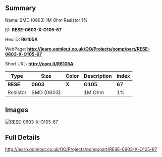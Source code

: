

## Summary
 
Name:  SMD (0603) 1M Ohm Resistor 1% 

ID: __RESE-0603-X-O105-67__

Hex ID: __R6105A__

WebPage: __http://learn.oomlout.co.uk/OO/Projects/oomp/part/RESE-0603-X-O105-67__

Short URL: __http://oom.lt/R6105A__


| Type   | Size   | Color   | Description   | Index   |    
| ----- | ------   | ------   | -----   | ----   |    
| __RESE__   					| __0603__   					| __X__    						| __O105__    					| __67__ |    
| Resistor		| SMD (0603)	| 		| 1M Ohm	| 1%	|

## Images
![RESE-0603-X-O105-67](http://oomlout.com/oomp-gen/parts/RESE-0603-X-O105-67/RESE-0603-X-O105-67_420.jpg)

## Full Details

 http://learn.oomlout.co.uk/OO/Projects/oomp/part/RESE-0603-X-O105-67

